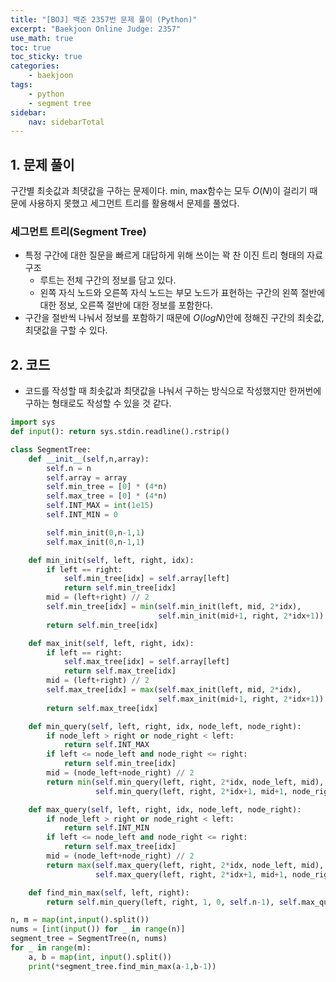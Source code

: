 ```yaml
---
title: "[BOJ] 백준 2357번 문제 풀이 (Python)"
excerpt: "Baekjoon Online Judge: 2357"
use_math: true
toc: true
toc_sticky: true
categories:
    - baekjoon
tags:
    - python
    - segment tree
sidebar:
    nav: sidebarTotal
---
```


## 1. 문제 풀이

구간별 최솟값과 최댓값을 구하는 문제이다. min, max함수는 모두 $O(N)$이 걸리기 때문에 사용하지 못했고 세그먼트 트리를 활용해서 문제를 풀었다.

### 세그먼트 트리(Segment Tree)

- 특정 구간에 대한 질문을 빠르게 대답하게 위해 쓰이는 꽉 찬 이진 트리 형태의 자료구조
    - 루트는 전체 구간의 정보를 담고 있다.
    - 왼쪽 자식 노드와 오른쪽 자식 노드는 부모 노드가 표현하는 구간의 왼쪽 절반에 대한 정보, 오른쪽 절반에 대한 정보를 포함한다.
- 구간을 절반씩 나눠서 정보를 포함하기 때문에 $O(logN)$안에 정해진 구간의 최솟값, 최댓값을 구할 수 있다.

## 2. 코드

- 코드를 작성할 때 최솟값과 최댓값을 나눠서 구하는 방식으로 작성했지만 한꺼번에 구하는 형태로도 작성할 수 있을 것 같다.

```python
import sys
def input(): return sys.stdin.readline().rstrip()

class SegmentTree:
    def __init__(self,n,array):
        self.n = n
        self.array = array
        self.min_tree = [0] * (4*n)
        self.max_tree = [0] * (4*n)
        self.INT_MAX = int(1e15)
        self.INT_MIN = 0

        self.min_init(0,n-1,1)
        self.max_init(0,n-1,1)

    def min_init(self, left, right, idx):
        if left == right:
            self.min_tree[idx] = self.array[left]
            return self.min_tree[idx]
        mid = (left+right) // 2
        self.min_tree[idx] = min(self.min_init(left, mid, 2*idx),
                                 self.min_init(mid+1, right, 2*idx+1))
        return self.min_tree[idx]

    def max_init(self, left, right, idx):
        if left == right:
            self.max_tree[idx] = self.array[left]
            return self.max_tree[idx]
        mid = (left+right) // 2
        self.max_tree[idx] = max(self.max_init(left, mid, 2*idx),
                                 self.max_init(mid+1, right, 2*idx+1))
        return self.max_tree[idx]

    def min_query(self, left, right, idx, node_left, node_right):
        if node_left > right or node_right < left:
            return self.INT_MAX
        if left <= node_left and node_right <= right:
            return self.min_tree[idx]
        mid = (node_left+node_right) // 2
        return min(self.min_query(left, right, 2*idx, node_left, mid),
                   self.min_query(left, right, 2*idx+1, mid+1, node_right))

    def max_query(self, left, right, idx, node_left, node_right):
        if node_left > right or node_right < left:
            return self.INT_MIN
        if left <= node_left and node_right <= right:
            return self.max_tree[idx]
        mid = (node_left+node_right) // 2
        return max(self.max_query(left, right, 2*idx, node_left, mid),
                   self.max_query(left, right, 2*idx+1, mid+1, node_right))

    def find_min_max(self, left, right):
        return self.min_query(left, right, 1, 0, self.n-1), self.max_query(left,right, 1, 0, self.n-1)

n, m = map(int,input().split())
nums = [int(input()) for _ in range(n)]
segment_tree = SegmentTree(n, nums)
for _ in range(m):
    a, b = map(int, input().split())
    print(*segment_tree.find_min_max(a-1,b-1))
```